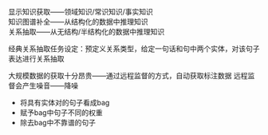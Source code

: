 显示知识获取——领域知识/常识知识/事实知识  
知识图谱补全——从结构化的数据中推理知识    
关系抽取——从无结构/半结构化的数据中推理知识  

经典关系抽取任务设定：预定义关系类型，给定一句话和句中两个实体，对该句子表达进行关系抽取  

大规模数据的获取十分昂贵——通过远程监督的方式，自动获取标注数据
远程监督会产生噪音——降噪
- 将具有实体对的句子看成bag
- 赋予bag中句子不同的权重
- 除去bag中不靠谱的句子
